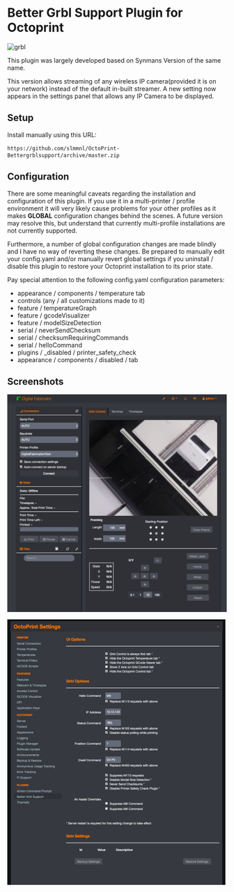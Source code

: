 # Better Grbl Support Plugin for Octoprint

![grbl](https://raw.githubusercontent.com/gnea/gnea-Media/master/Grbl%20Logo/Grbl%20Logo%20250px.png)

This plugin was largely developed based on Synmans Version of the same name.

This version allows streaming of any wireless IP camera(provided it is on your network) instead of the default in-built streamer. A new setting now appears in the settings panel that allows any IP Camera to be displayed.  

## Setup

Install manually using this URL:

    https://github.com/slmmnl/OctoPrint-Bettergrblsupport/archive/master.zip

## Configuration

There are some meaningful caveats regarding the installation and configuration of this plugin.  If you use it in a multi-printer / profile environment it will very likely cause problems for your other profiles as it makes **GLOBAL** configuration changes behind the scenes.  A future version may resolve this, but understand that currently multi-profile installations are not currently supported.

Furthermore, a number of global configuration changes are made blindly and I have no way of reverting these changes.  Be prepared to manually edit your config.yaml and/or manually revert global settings if you uninstall / disable this plugin to restore your Octoprint installation to its prior state.

Pay special attention to the following config.yaml configuration parameters:

* appearance / components / temperature tab
* controls (any / all customizations made to it)
* feature / temperatureGraph
* feature / gcodeVisualizer
* feature / modelSizeDetection
* serial / neverSendChecksum
* serial / checksumRequiringCommands
* serial / helloCommand
* plugins / _disabled / printer_safety_check
* appearance / components / disabled / tab

## Screenshots

![Main UI](https://github.com/slmmnl/Octoprint-Bettergrblsupport/blob/master/screenshots/Screenshot%202019-06-21%20at%206.58.46%20PM.png)

![Configuration UI](https://github.com/slmmnl/Octoprint-Bettergrblsupport/blob/master/screenshots/Screenshot%202019-06-21%20at%206.58.33%20PM.png)
